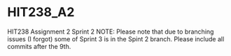 # HIT238_A2
HIT238 Assignment 2 Sprint 2
NOTE: Please note that due to branching issues (I forgot) some of Sprint 3 is in the Spint 2 branch. Please include all commits after the 9th.
